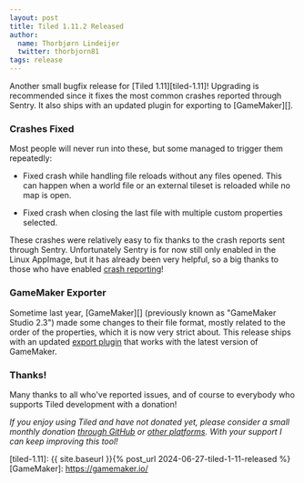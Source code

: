 ```yaml
---
layout: post
title: Tiled 1.11.2 Released
author:
  name: Thorbjørn Lindeijer
  twitter: thorbjorn81
tags: release
---
```


Another small bugfix release for [Tiled 1.11][tiled-1.11]! Upgrading is
recommended since it fixes the most common crashes reported through Sentry.
It also ships with an updated plugin for exporting to [GameMaker][].

### Crashes Fixed

Most people will never run into these, but some managed to trigger them
repeatedly:

* Fixed crash while handling file reloads without any files opened. This can
  happen when a world file or an external tileset is reloaded while no map is
  open.

* Fixed crash when closing the last file with multiple custom properties selected.

These crashes were relatively easy to fix thanks to the crash reports sent
through Sentry. Unfortunately Sentry is for now still only enabled in the Linux
AppImage, but it has already been very helpful, so a big thanks to those who
have enabled [crash reporting](https://www.mapeditor.org/crash-reporting)!

### GameMaker Exporter

Sometime last year, [GameMaker][] (previously known as "GameMaker Studio 2.3")
made some changes to their file format, mostly related to the order of the
properties, which it is now very strict about. This release ships with an
updated [export plugin](https://doc.mapeditor.org/en/latest/manual/export-yy/)
that works with the latest version of GameMaker.

### Thanks!

Many thanks to all who've reported issues, and of course to everybody who
supports Tiled development with a donation!

_If you enjoy using Tiled and have not donated yet, please consider a small
monthly donation [through GitHub](https://github.com/sponsors/bjorn) or [other
platforms](https://www.mapeditor.org/donate). With your support I can keep
improving this tool!_

[tiled-1.11]: {{ site.baseurl }}{% post_url 2024-06-27-tiled-1-11-released %}
[GameMaker]: https://gamemaker.io/
